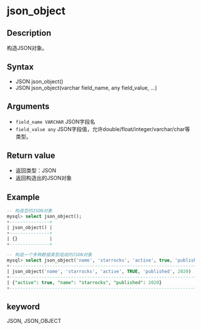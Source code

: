# json_object

## Description

构造JSON对象。

## Syntax

- JSON json_object()
- JSON json_object(varchar field_name, any field_value, ...)

## Arguments

- `field_name VARCHAR`
JSON字段名
- `field_value any`
JSON字段值，允许double/float/integer/varchar/char等类型。

## Return value

- 返回类型：JSON
- 返回构造出的JSON对象

## Example

```sql
-- 构造空的JSON对象
mysql> select json_object();
+---------------+
| json_object() |
+---------------+
| {}            |
+---------------+

-- 构造一个多种数据类型组成的JSON对象
mysql> select json_object('name', 'starrocks', 'active', true, 'published', 2020);
+---------------------------------------------------------------------+
| json_object('name', 'starrocks', 'active', TRUE, 'published', 2020) |
+---------------------------------------------------------------------+
| {"active": true, "name": "starrocks", "published": 2020}            |
+---------------------------------------------------------------------+
```

## keyword

JSON, JSON_OBJECT
